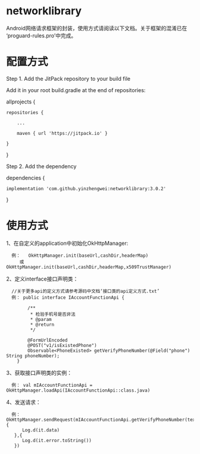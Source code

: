 # networklibrary
Android网络请求框架的封装，使用方式请阅读以下文档。关于框架的混淆已在 ‘proguard-rules.pro’中完成。

# 配置方式

Step 1. Add the JitPack repository to your build file

Add it in your root build.gradle at the end of repositories:

allprojects {

	repositories {
	
		...
		
		maven { url 'https://jitpack.io' }
		
	}
	
}

Step 2. Add the dependency

dependencies {

	implementation 'com.github.yinzhengwei:networklibrary:3.0.2'
	
}


# 使用方式
1、在自定义的application中初始化OkHttpManager:

      例：   OkHttpManager.init(baseUrl,cashDir,headerMap)
         或  OkHttpManager.init(baseUrl,cashDir,headerMap,x509TrustManager)


2、定义interface接口声明类：

      //关于更多api的定义方式请参考源码中文档‘接口类的api定义方式.txt’
      例： public interface IAccountFunctionApi {
   
            /**
             * 检验手机号是否非法
             * @param
             * @return
             */
             
            @FormUrlEncoded
            @POST("v1/isExistedPhone")
            Observable<PhoneExisted> getVerifyPhoneNumber(@Field("phone") String phoneNumber);
        }


3、获取接口声明类的实例：

      例： val mIAccountFunctionApi = OkHttpManager.loadApi(IAccountFunctionApi::class.java)



4、发送请求：

      例：OkHttpManager.sendRequest(mIAccountFunctionApi.getVerifyPhoneNumber(text),{
          Log.d(it.data)
       },{
          Log.d(it.error.toString())
       })

